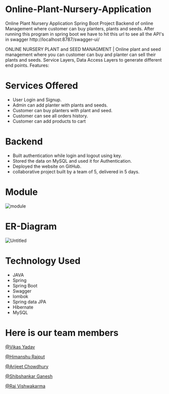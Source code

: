 # Online-Plant-Nursery-Application
Online Plant Nursery Application Spring Boot Project
Backend of online Management where customer can buy planters, plants and seeds.
After running this program in spring boot we have to hit this url to see all the API's in swagger http://localhost:8787/swagger-ui/

ONLINE NURSERY PLANT and SEED MANAGMENT | Online plant and seed management where you can customer can buy and planter can sell their plants and seeds. Service Layers, Data Access Layers to generate different end points. Features:

# Services Offered
- User Login and Signup.
- Admin can add planter with plants and seeds.
- Customer can buy planters with plant and seed.
- Customer can see all orders history.
- Customer can add products to cart 
 # Backend
- Built authentication while login and logout using key.
- Stored the data on MySQL and used it for Authentication.
- Deployed the website on GitHub.
- collaborative project built by a team of 5, delivered in 5 days.

# Module
![module](https://user-images.githubusercontent.com/105916493/201523734-62c70767-04aa-45a2-a677-287084ea8738.png)

# ER-Diagram
![Untitled](https://user-images.githubusercontent.com/105916493/201523747-1192a6de-aa8f-4ea1-abb2-f70cfc6a969d.jpg)
# Technology Used
- JAVA
- Spring
- Spring Boot
- Swagger
- lombok
- Spring data JPA
- Hibernate
- MySQL

# Here is our team members
<p><a href="https://github.com/vikas-9797">@Vikas Yadav</a></p>
<p><a href="https://github.com/RajputHim">@Himanshu Rajput</a></p>
<p><a href="https://github.com/arijeet8008">@Arijeet Chowdhury</a></p>
<p><a href="https://github.com/Shibshankar01">@Shibshankar Ganesh</a></p>
<p><a href="https://github.com/RajVishw">@Raj Vishwakarma</a></p>
